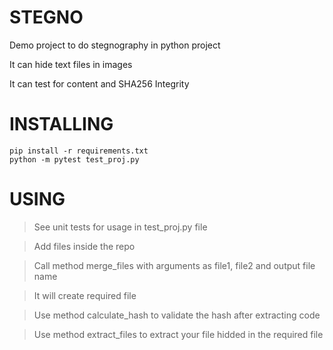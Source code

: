 # STEGNO
Demo project to do stegnography in python project

It can hide text files in images

It can test for content and SHA256 Integrity

# INSTALLING

```
pip install -r requirements.txt
python -m pytest test_proj.py
```

# USING

> See unit tests for usage in test_proj.py file

>Add files inside the repo

> Call method merge_files with arguments as file1, file2 and output file name

> It will create required file

> Use method calculate_hash to validate the hash after extracting code

> Use method extract_files to extract your file hidded in the required file






